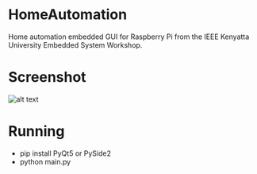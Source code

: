 # HomeAutomation
Home automation embedded GUI for Raspberry Pi from the IEEE Kenyatta University Embedded System Workshop. 

# Screenshot
![alt text](https://github.com/lalan-ke/HomeAutomation/blob/master/screenshot.png?raw=true)

# Running

- pip install PyQt5 or PySide2
- python main.py
